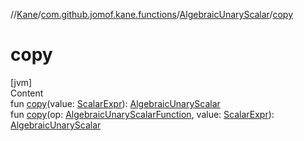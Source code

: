 //[Kane](../../index.md)/[com.github.jomof.kane.functions](../index.md)/[AlgebraicUnaryScalar](index.md)/[copy](copy.md)



# copy  
[jvm]  
Content  
fun [copy](copy.md)(value: [ScalarExpr](../../com.github.jomof.kane/-scalar-expr/index.md)): [AlgebraicUnaryScalar](index.md)  
fun [copy](copy.md)(op: [AlgebraicUnaryScalarFunction](../-algebraic-unary-scalar-function/index.md), value: [ScalarExpr](../../com.github.jomof.kane/-scalar-expr/index.md)): [AlgebraicUnaryScalar](index.md)  



